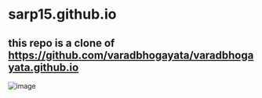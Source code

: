 # sarp15.github.io

## this repo is a clone of https://github.com/varadbhogayata/varadbhogayata.github.io

![image](https://github.com/user-attachments/assets/cacb27e6-0b35-482d-a54a-d775d96234ea)
